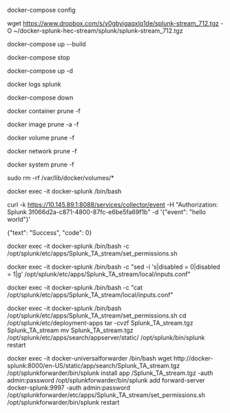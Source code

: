 docker-compose config

wget https://www.dropbox.com/s/v0gbyigaqxlq1de/splunk-stream_712.tgz -O ~/docker-splunk-hec-stream/splunk/splunk-stream_712.tgz

docker-compose up --build

docker-compose stop

docker-compose up -d

docker logs splunk

docker-compose down

docker container prune -f

docker image prune -a -f

docker volume prune -f

docker network prune -f

docker system prune -f

sudo rm -rf /var/lib/docker/volumes/*

docker exec -it docker-splunk /bin/bash

curl -k  https://10.145.89.1:8088/services/collector/event -H "Authorization: Splunk 3f066d2a-c871-4800-87fc-e6be5fa69f1b" -d '{"event": "hello world"}'

{"text": "Success", "code": 0}

docker exec -it docker-splunk /bin/bash -c /opt/splunk/etc/apps/Splunk_TA_stream/set_permissions.sh

docker exec -it docker-splunk /bin/bash -c "sed -i 's|disabled = 0|disabled = 1|g' /opt/splunk/etc/apps/Splunk_TA_stream/local/inputs.conf"

docker exec -it docker-splunk /bin/bash -c  "cat /opt/splunk/etc/apps/Splunk_TA_stream/local/inputs.conf"

docker exec -it docker-splunk /bin/bash
/opt/splunk/etc/apps/Splunk_TA_stream/set_permissions.sh
cd /opt/splunk/etc/deployment-apps
tar -cvzf  Splunk_TA_stream.tgz Splunk_TA_stream
mv Splunk_TA_stream.tgz /opt/splunk/etc/apps/search/appserver/static/
/opt/splunk/bin/splunk  restart

docker exec -it docker-universalforwarder /bin/bash
wget http://docker-splunk:8000/en-US/static/app/search/Splunk_TA_stream.tgz
/opt/splunkforwarder/bin/splunk install app /Splunk_TA_stream.tgz -auth admin:password
/opt/splunkforwarder/bin/splunk add forward-server docker-splunk:9997 -auth admin:password
/opt/splunkforwarder/etc/apps/Splunk_TA_stream/set_permissions.sh
/opt/splunkforwarder/bin/splunk restart



 